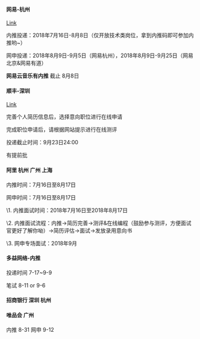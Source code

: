 #### 网易-杭州

[Link](https://campus.163.com/app/campus/recprodes)

内推投递：2018年7月16日-8月8日（仅开放技术类岗位，拿到内推码即可参加内推哟~）

网申投递：2018年8月9日-9月5日（网易杭州），2018年8月9日-9月25日（网易北京&网易有道）

**网易云音乐有内推** 截止 8月8日

#### 顺丰-深圳

[Link](http://campus.sf-tech.com.cn/campusRecruitment/Jobs.html?p=28598917494)

完善个人简历信息后，选择意向职位进行在线申请

完成职位申请后，请根据网站提示进行在线测评

投递截止时间：9月23日24:00

有提前批

#### 阿里 杭州 广州 上海

内推时间：7月16日至8月17日

网申时间：7月16日至8月17日

\1. 内推面试时间：2018年7月16日至2018年8月17日

\2. 内推面试流程：内推→简历完善→测评&在线编程（鼓励参与测评，方便面试官更好了解你呦）→简历评估→面试→发放录用意向书

\3. 网申专场面试：2018年9月

#### 多益网络-内推

投递时间 7-17~9-9

笔试 8-11 or 9-6

#### 招商银行 深圳 杭州

#### 唯品会  广州

内推 8-31 网申 9-12

 



